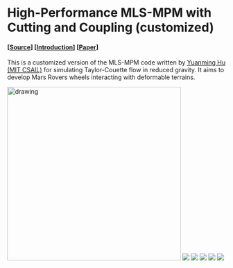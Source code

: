 #  High-Performance MLS-MPM with Cutting and Coupling (customized)
#### [[Source](https://github.com/yuanming-hu/taichi_mpm)] [[Introduction](https://www.youtube.com/watch?v=8iyvhGF9f7o)] [[Paper](http://taichi.graphics/wp-content/uploads/2018/05/mls-mpm-cpic.pdf)]

This is a customized version of the MLS-MPM code written by [Yuanming Hu (MIT CSAIL)](http://taichi.graphics/me/) for simulating Taylor-Couette flow in reduced gravity. It aims to develop Mars Rovers wheels interacting with deformable terrains.

<img src="https://github.com/haeriamin/files/blob/master/indExcav.gif" alt="drawing" width="400"> <img src="https://github.com/haeriamin/files/blob/master/wheelSoil.gif"> <img src="https://github.com/haeriamin/files/blob/master/explate1.gif"> <img src="https://github.com/haeriamin/files/blob/master/explate2exp.gif"> <img src="https://github.com/haeriamin/files/blob/master/silo.gif"> <img src="https://github.com/haeriamin/files/blob/master/tcFlow.gif">

